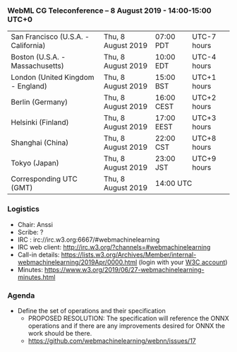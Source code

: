 ### WebML CG Teleconference – 8 August 2019 - 14:00-15:00 UTC+0

<table>
<tr><td> San Francisco (U.S.A. - California) <td> Thu, 8 August 2019 <td> 07:00 PDT <td> UTC-7 hours
<tr><td> Boston (U.S.A. - Massachusetts) <td> Thu, 8 August 2019 <td> 10:00 EDT <td> UTC-4 hours
<tr><td> London (United Kingdom - England) <td> Thu, 8 August 2019 <td> 15:00 BST <td> UTC+1 hours
<tr><td> Berlin (Germany) <td> Thu, 8 August 2019 <td> 16:00 CEST <td> UTC+2 hours
<tr><td> Helsinki (Finland) <td> Thu, 8 August 2019 <td> 17:00 EEST <td> UTC+3 hours
<tr><td> Shanghai (China) <td> Thu, 8 August 2019 <td> 22:00 CST <td> UTC+8 hours
<tr><td> Tokyo (Japan) <td> Thu, 8 August 2019 <td> 23:00 JST <td> UTC+9 hours
<tr><td> Corresponding UTC (GMT) <td> Thu, 8 August 2019 <td colspan=2> 14:00 UTC
</table>
 
### Logistics

* Chair: Anssi
* Scribe: ?
* IRC : irc://irc.w3.org:6667/#webmachinelearning
* IRC web client: http://irc.w3.org/?channels=#webmachinelearning
* Call-in details: https://lists.w3.org/Archives/Member/internal-webmachinelearning/2019Apr/0000.html (login with your [W3C account](https://www.w3.org/Help/Account/))
* Minutes: https://www.w3.org/2019/06/27-webmachinelearning-minutes.html

### Agenda

* Define the set of operations and their specification
  * PROPOSED RESOLUTION: The specification will reference the ONNX operations and if there are any improvements desired for ONNX the work should be there.
  * https://github.com/webmachinelearning/webnn/issues/17
